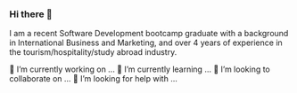 ### Hi there 👋

I am a recent Software Development bootcamp graduate with a background in International Business and Marketing, and over 4 years of experience in the tourism/hospitality/study abroad industry. 

🔭 I’m currently working on ...
🌱 I’m currently learning ...
👯 I’m looking to collaborate on ...
🤔 I’m looking for help with ...

<!--
**jenslawless/jenslawless** is a ✨ _special_ ✨ repository because its `README.md` (this file) appears on your GitHub profile.

Here are some ideas to get you started:

- 🔭 I’m currently working on ...
- 🌱 I’m currently learning ...
- 👯 I’m looking to collaborate on ...
- 🤔 I’m looking for help with ...
- 💬 Ask me about ...
- 📫 How to reach me: ...
- 😄 Pronouns: ...
- ⚡ Fun fact: ...
-->

